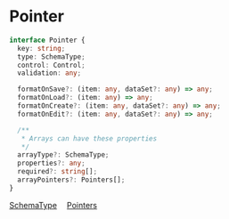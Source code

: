 # Pointer

```typescript
interface Pointer {
  key: string;
  type: SchemaType;
  control: Control;
  validation: any;

  formatOnSave?: (item: any, dataSet?: any) => any;
  formatOnLoad?: (item: any) => any;
  formatOnCreate?: (item: any, dataSet?: any) => any;
  formatOnEdit?: (item: any, dataSet?: any) => any;

  /**
   * Arrays can have these properties
   */
  arrayType?: SchemaType;
  properties?: any;
  required?: string[];
  arrayPointers?: Pointers[];
}
```

<a href="/docs/types/schema-type">SchemaType</a>&emsp;
<a href="/docs/types/pointers">Pointers</a>&emsp;
